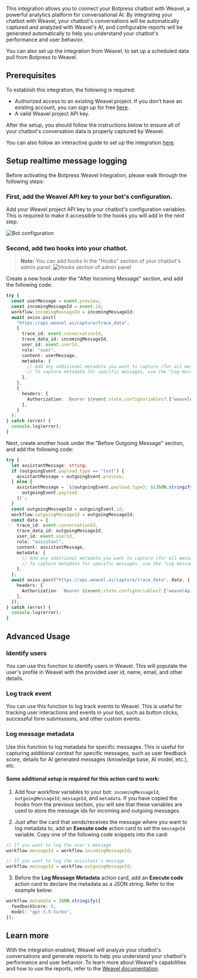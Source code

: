 This integration allows you to connect your Botpress chatbot with Weavel, a powerful analytics platform for conversational AI. By integrating your chatbot with Weavel, your chatbot's conversations will be automatically captured and analyzed with Weavel's AI, and configurable reports will be generated automatically to help you understand your chatbot's performance and user behavior.

You can also set up the integration from Weavel, to set up a scheduled data pull from Botpress to Weavel.

## Prerequisites

To establish this integration, the following is required:

- Authorized access to an existing Weavel project. If you don't have an existing account, you can sign up for free [here](https://weavel.ai).
- A valid Weavel project API key.

After the setup, you should follow the instructions below to ensure all of your chatbot's conversation data is properly captured by Weavel.

You can also follow an interactive guide to set up the integration [here](https://weavel.ai/docs/platform-integrations/botpress#log-data-from-botpress-studio).

## Setup realtime message logging

Before activating the Botpress Weavel Integration, please walk through the following steps:

### First, add the Weavel API key to your bot's configuration.

Add your Weavel project API key to your chatbot's configuration variables. This is required to make it accessible to the hooks you will add in the next step.

![Bot configuration](https://i.imgur.com/sDnhkz4.png)

### Second, add two hooks into your chatbot.

> **Note:** You can add hooks in the "Hooks" section of your chatbot's admin panel.
> ![Hooks section of admin panel](https://i.imgur.com/cNzPNyJ.png)

Create a new hook under the "After Incoming Message" section, and add the following code:

```typescript
try {
  const userMessage = event.preview;
  const incomingMessageId = event.id;
  workflow.incomingMessageId = incomingMessageId;
  await axios.post(
    "https://api.weavel.ai/capture/trace_data",
    {
      trace_id: event.conversationId,
      trace_data_id: incomingMessageId,
      user_id: event.userId,
      role: "user",
      content: userMessage,
      metadata: {
        // Add any additional metadata you want to capture (for all messages) here.
        // To capture metadata for specific messages, use the "Log message metadata" card in the studio.
      },
    },
    {
      headers: {
        Authorization: `Bearer ${event.state.configVariables?.["weavelApiKey"]}`,
      },
    }
  );
} catch (error) {
  console.log(error);
}
```

Next, create another hook under the "Before Outgoing Message" section, and add the following code:

```typescript
try {
  let assistantMessage: string;
  if (outgoingEvent.payload.type == "text") {
    assistantMessage = outgoingEvent.preview;
  } else {
    assistantMessage = `${outgoingEvent.payload.type}: ${JSON.stringify(
      outgoingEvent.payload
    )}`;
  }
  const outgoingMessageId = outgoingEvent.id;
  workflow.outgoingMessageId = outgoingMessageId;
  const data = {
    trace_id: event.conversationId,
    trace_data_id: outgoingMessageId,
    user_id: event.userId,
    role: "assistant",
    content: assistantMessage,
    metadata: {
      // Add any additional metadata you want to capture (for all messages) here.
      // To capture metadata for specific messages, use the "Log message metadata" card in the studio.
    },
  };
  await axios.post("https://api.weavel.ai/capture/trace_data", data, {
    headers: {
      Authorization: `Bearer ${event.state.configVariables?.["weavelApiKey"]}`,
    },
  });
} catch (error) {
  console.log(error);
}
```

## Advanced Usage

### Identify users

You can use this function to identify users in Weavel. This will populate the user's profile in Weavel with the provided user id, name, email, and other details.

### Log track event

You can use this function to log track events to Weavel. This is useful for tracking user interactions and events in your bot, such as button clicks, successful form submissions, and other custom events.

### Log message metadata

Use this function to log metadata for specific messages. This is useful for capturing additional context for specific messages, such as user feedback score, details for AI generated messages (knowledge base, AI model, etc.), etc.

#### Some additional setup is required for this action card to work:

1. Add four workflow variables to your bot: `incomingMessageId`, `outgoingMessageId`, `messageId`, and `metadata`. If you have copied the hooks from the previous section, you will see that these variables are used to store the message ids for incoming and outgoing messages.

2. Just after the card that sends/receives the message where you want to log metadata to, add an **Execute code** action card to set the `messageId` variable. Copy one of the following code snippets into the card:

```typescript
// If you want to log the user's message
workflow.messageId = workflow.incomingMessageId;
```

```typescript
// If you want to log the assistant's message
workflow.messageId = workflow.outgoingMessageId;
```

3. Before the **Log Message Metadata** action card, add an **Execute code** action card to declare the metadata as a JSON string. Refer to the example below:

```typescript
workflow.metadata = JSON.stringify({
  feedbackScore: 5,
  model: "gpt-3.5-turbo",
});
```

## Learn more

With the integration enabled, Weavel will analyze your chatbot's conversations and generate reports to help you understand your chatbot's performance and user behavior. To learn more about Weavel's capabilities and how to use the reports, refer to the [Weavel documentation](https://weavel.ai/docs).

